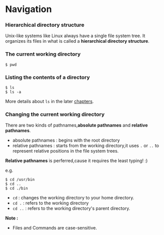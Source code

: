 # Navigation

### Hierarchical directory structure

Unix-like systems like Linux always have a single file system tree. It organizes its files in what is called a **hierarchical directory structure**.

### The current working directory
```
$ pwd
```
### Listing the contents of a directory
```
$ ls
$ ls -a
```
More details about `ls` in the later [chapters](chapter_03.md).

### Changing the current working directory
There are two kinds of pathnames,**absolute pathnames** and **relative pathnames**.
* absolute pathnames : begins with the root directory
* relative pathnames : starts from the working directory,it uses `.` or `..` to represent relative positions in the file system trees.


**Relative pathnames** is perferred,cause it requires the least typing! :)

e.g.
```
$ cd /usr/bin
$ cd ..
$ cd ./bin 
```
* `cd` : changes the working directory to your home directory.
* `cd .` : refers to the working directory
* `cd ..` : refers to the working directory's parent directory.

**Note :**
* Files and Commands are case-sensitive.
